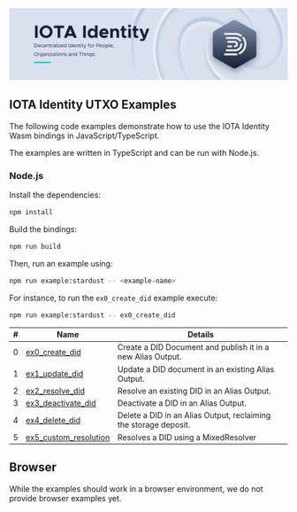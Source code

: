 ![banner](./../../../.meta/identity_banner.png)

## IOTA Identity UTXO Examples

The following code examples demonstrate how to use the IOTA Identity Wasm bindings in JavaScript/TypeScript.

The examples are written in TypeScript and can be run with Node.js.

### Node.js

Install the dependencies:

```bash
npm install
```

Build the bindings:

```bash
npm run build
```

Then, run an example using:

```bash
npm run example:stardust -- <example-name>
```

For instance, to run the `ex0_create_did` example execute:

```bash
npm run example:stardust -- ex0_create_did
```

| #   | Name                                                  | Details                                                          |
|-----|-------------------------------------------------------|------------------------------------------------------------------|
| 0   | [ex0_create_did](src/ex0_create_did.ts)               | Create a DID Document and publish it in a new Alias Output.      |
| 1   | [ex1_update_did](src/ex1_update_did.ts)               | Update a DID document in an existing Alias Output.               |
| 2   | [ex2_resolve_did](src/ex2_resolve_did.ts)             | Resolve an existing DID in an Alias Output.                      |
| 3   | [ex3_deactivate_did](src/ex3_deactivate_did.ts)       | Deactivate a DID in an Alias Output.                             |
| 4   | [ex4_delete_did](src/ex4_delete_did.ts)               | Delete a DID in an Alias Output, reclaiming the storage deposit. |
| 5   | [ex5_custom_resolution](src/ex5_custom_resolution.ts) | Resolves a DID using a MixedResolver                       |

## Browser

While the examples should work in a browser environment, we do not provide browser examples yet.
